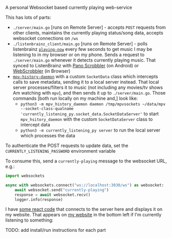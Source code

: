 A personal Websocket based currently playing web-service

This has lots of parts:

- `./server/main.go` [runs on Remote Server] - accepts `POST` requests from other clients, maintains the currently playing status/song data, accepts websocket connections on `/ws`
- `./listenbrainz_client/main.go` [runs on Remote Server] - polls listenbrainz [`playing-now`](https://listenbrainz.readthedocs.io/en/latest/users/api/core.html) every few seconds to get music I may be listening to in my browser or on my phone. Sends a request to `./server/main.go` whenever it detects currently playing music. That synced to ListenBrainz with [Pano Scrobbler](https://play.google.com/store/apps/details?id=com.arn.scrobble&hl=en_US&gl=US) (on Android) or [WebScrobbler](https://web-scrobbler.com/) (in Browser)
- [`mpv-history-daemon`](https://github.com/seanbreckenridge/mpv-history-daemon) with a custom `SocketData` class which intercepts calls to save metadata, sending it to a local server instead. That local server processes/filters it to music (not including any movies/tv shows Am watching with `mpv`), and then sends it up to `./server/main.go`. Those commands [both run locally on my machine and,] look like:
  - `python3 -m mpv_history_daemon daemon /tmp/mpvsockets ~/data/mpv --socket-class-qualname 'currently_listening_py.socket_data.SocketDataServer'` to start `mpv_hsitory_daemon` with the custom `SocketDataServer` class to intercept data
  - `python3 -m currently_listening_py server` to run the local server which processes the data

To authenticate the POST requests to update data, set the `CURRENTLY_LISTENING_PASSWORD` environment variable

To consume this, send a `currently-playing` message to the websocket URL, e.g.:

```python
import websockets

async with websockets.connect("ws://localhost:3030/ws") as websocket:
    await websocket.send("currently-playing")
    response = await websocket.recv()
    logger.info(response)
```

I have [some react code](https://github.com/seanbreckenridge/glue/blob/9ecb067f500cf7e32eccee023d0d417eb2fb2383/assets/frontend/currently_listening.tsx) that connects to the server here and displays it on my website. That appears on [my website](https://sean.fish) in the bottom left if I'm currently listening to something:

TODO: add install/run instructions for each part
